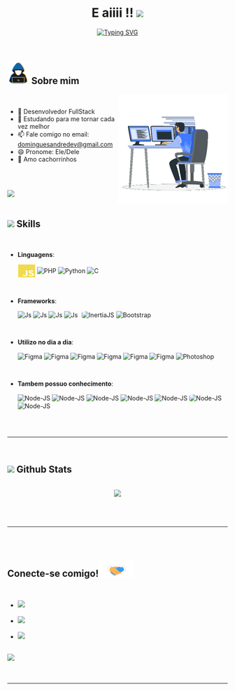 
<h1 align="center"><b>E aiiii ‼ </b><img src="https://media.giphy.com/media/hvRJCLFzcasrR4ia7z/giphy.gif" width="35"></h1>

<p align="center">
  <a href="https://git.io/typing-svg"><img src="https://readme-typing-svg.demolab.com?font=Poppubs&weight=700&size=40&pause=1000&color=FF331F&center=true&vCenter=true&width=600&height=100&lines=Web+Developer..." alt="Typing SVG" /></a>
</p>


<br>



	
## <picture><img src = "https://github.com/0xAbdulKhalid/0xAbdulKhalid/raw/main/assets/mdImages/about_me.gif" width = 50px></picture> **Sobre mim**

<picture> <img align="right" src="https://github.com/0xAbdulKhalid/0xAbdulKhalid/raw/main/assets/mdImages/Right_Side.gif" width = 250px></picture>

<br>

- 🔭 Desenvolvedor FullStack
- 🌱 Estudando para me tornar cada vez melhor
- 📫 Fale comigo no email: dominguesandredev@gmail.com
- 😄 Pronome: Ele/Dele
- 🐶 Amo cachorrinhos 

<br><br>

<img src="https://user-images.githubusercontent.com/73097560/115834477-dbab4500-a447-11eb-908a-139a6edaec5c.gif"><br><br>

## <img src="https://media2.giphy.com/media/QssGEmpkyEOhBCb7e1/giphy.gif?cid=ecf05e47a0n3gi1bfqntqmob8g9aid1oyj2wr3ds3mg700bl&rid=giphy.gif" width ="25"><b> Skills</b>
<br>

<p align="center">

- **Linguagens**:

    <img align="center" alt="Js" height="30" width="40" src="https://raw.githubusercontent.com/devicons/devicon/master/icons/javascript/javascript-plain.svg">
    <img align="center" alt="PHP" height="40" width="40" src="https://cdn.jsdelivr.net/gh/devicons/devicon/icons/php/php-plain.svg">
    <img align="center" alt="Python" height="30" width="40" src="https://cdn.jsdelivr.net/gh/devicons/devicon/icons/python/python-original.svg">
    <img align="center" alt="C" height="30" width="40" src="https://cdn.jsdelivr.net/gh/devicons/devicon/icons/c/c-original.svg">
    
<br>   

- **Frameworks**:
    
    <img align="center" alt="Js" height="30" width="40" src="https://cdn.jsdelivr.net/gh/devicons/devicon/icons/vuejs/vuejs-original.svg"> 
    <img align="center" alt="Js" height="30" width="30" src="https://static-00.iconduck.com/assets.00/laravel-icon-497x512-uwybstke.png" >
    <img align="center" alt="Js" height="30" width="30" src="https://cdn.jsdelivr.net/gh/devicons/devicon/icons/tailwindcss/tailwindcss-plain.svg">
    <img align="center" alt="Js" height="30" width="30" src="https://cdn.jsdelivr.net/gh/devicons/devicon/icons/adonisjs/adonisjs-original.svg">
    <img align="center" alt="InertiaJS" height="30" width="30" style="border-radius: 20%; margin-left: 5px;" src="https://avatars.githubusercontent.com/u/47703742?s=280&v=4">
    <img align="center" alt="Bootstrap" height="30" width="40" src="https://cdn.jsdelivr.net/gh/devicons/devicon/icons/bootstrap/bootstrap-original.svg"> 
    
<br>   
    

- **Utilizo no dia a dia**:

    

  <img align="center" alt="Figma" height="30" width="40" src="https://cdn.jsdelivr.net/gh/devicons/devicon/icons/git/git-original.svg">
  <img align="center" alt="Figma" height="30" width="40" src="https://cdn.jsdelivr.net/gh/devicons/devicon/icons/github/github-original.svg">
  <img align="center" alt="Figma" height="30" width="40" src="https://cdn.jsdelivr.net/gh/devicons/devicon/icons/docker/docker-original.svg">
  <img align="center" alt="Figma" height="30" width="40" src="https://cdn.jsdelivr.net/gh/devicons/devicon/icons/mysql/mysql-original-wordmark.svg">
  <img align="center" alt="Figma" height="30" width="35" src="https://cdn.jsdelivr.net/gh/devicons/devicon/icons/microsoftsqlserver/microsoftsqlserver-plain.svg">
  <img align="center" alt="Figma" height="30" width="40" src="https://cdn.jsdelivr.net/gh/devicons/devicon/icons/figma/figma-original.svg">
  <img align="center" alt="Photoshop" height="30" width="40" src="https://cdn.jsdelivr.net/gh/devicons/devicon/icons/photoshop/photoshop-plain.svg">


<br>

- **Tambem possuo conhecimento**:

  <img align="center" alt="Node-JS" height="30" width="40" src="https://cdn.jsdelivr.net/gh/devicons/devicon/icons/nodejs/nodejs-original.svg">
    <img align="center" alt="Node-JS" height="30" width="40" src="https://cdn.jsdelivr.net/gh/devicons/devicon/icons/react/react-original.svg">
    <img align="center" alt="Node-JS" height="30" width="40" src="https://cdn.jsdelivr.net/gh/devicons/devicon/icons/vuetify/vuetify-original.svg">
    <img align="center" alt="Node-JS" height="30" width="40" src="https://cdn.jsdelivr.net/gh/devicons/devicon/icons/bulma/bulma-plain.svg">
    <img align="center" alt="Node-JS" height="30" width="40" src="https://cdn.jsdelivr.net/gh/devicons/devicon/icons/postgresql/postgresql-original.svg">
    <img align="center" alt="Node-JS" height="30" width="30" src="https://encrypted-tbn0.gstatic.com/images?q=tbn:ANd9GcSIbwMa2UagDY9Zhd-mnK55eGCugm5mxO7lMhcu1odGOBpppPWIoRzcHLGzXMKtVKAvCGU&usqp=CAU" style="border-radius: 20%;">
    <img align="center" alt="Node-JS" height="30" width="30" src="https://cdn.jsdelivr.net/gh/devicons/devicon/icons/markdown/markdown-original.svg">

</p>

<br>
<br>

-----

<br>


## <img src="https://media.giphy.com/media/iY8CRBdQXODJSCERIr/giphy.gif" width="35"><b> Github Stats </b>
<br>

<div align="center">

<a href="https://github.com/andrefelipe18">
  <a href="https://github.com/andrefelipe18">
  <img height="180em" src="https://github-readme-stats.vercel.app/api/top-langs/?username=andrefelipe18&layout=compact&langs_count=7&theme=bear"/>

</a>
</div>

<br>
<br>
<br>

-----

<br>
<br>

## <b> Conecte-se comigo!</b><img src="https://github.com/0xAbdulKhalid/0xAbdulKhalid/raw/main/assets/mdImages/handshake.gif" width ="80">
<br>
<div align='left'>

<ul>

<li>
<a href="https://www.instagram.com/andre.domingues18/" target="_blank"><img src="https://img.shields.io/badge/-Instagram-%23E4405F?style=for-the-badge&logo=instagram&logoColor=white" target="_blank"></a>
</a>
</li>

<br>

<li>
<a href="https://www.linkedin.com/in/andr%C3%A9dominguess/" target="_blank"><img src="https://img.shields.io/badge/-LinkedIn-%230077B5?style=for-the-badge&logo=linkedin&logoColor=white" target="_blank"></a> 
</a>
</li>

<br>

<li>
 <a href = "mailto:dominguesandredev@gmail.com"><img src="https://img.shields.io/badge/-Gmail-%23333?style=for-the-badge&logo=gmail&logoColor=white" target="_blank"></a>
</a>
</li>
	
</ul>
</div>

<br>
<img src="https://user-images.githubusercontent.com/73097560/115834477-dbab4500-a447-11eb-908a-139a6edaec5c.gif">
<br>
<br>
<br>

---

<br>
